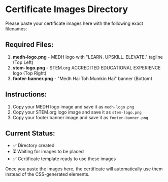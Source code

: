 # Certificate Images Directory

Please paste your certificate images here with the following exact filenames:

## Required Files:

1. **medh-logo.png** - MEDH logo with "LEARN. UPSKILL. ELEVATE." tagline (Top Left)
2. **stem-logo.png** - STEM.org ACCREDITED EDUCATIONAL EXPERIENCE logo (Top Right)  
3. **footer-banner.png** - "Medh Hai Toh Mumkin Hai" banner (Bottom)

## Instructions:

1. Copy your MEDH logo image and save it as `medh-logo.png`
2. Copy your STEM.org logo image and save it as `stem-logo.png`
3. Copy your footer banner image and save it as `footer-banner.png`

## Current Status:
- ✅ Directory created
- ⏳ Waiting for images to be placed
- ✅ Certificate template ready to use these images

Once you paste the images here, the certificate will automatically use them instead of the CSS-generated elements.

